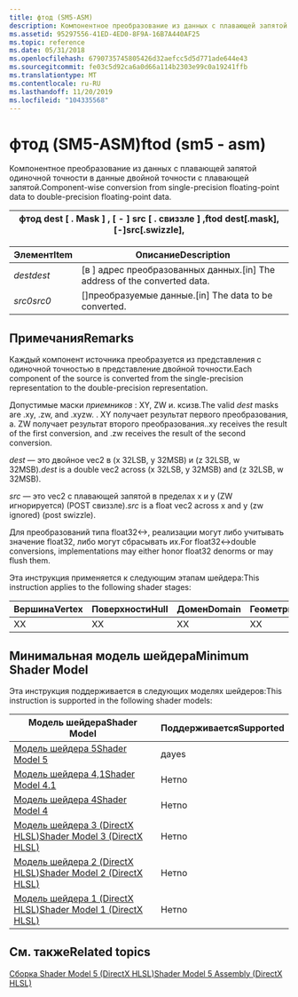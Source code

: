 ```yaml
---
title: фтод (SM5-ASM)
description: Компонентное преобразование из данных с плавающей запятой одиночной точности в данные двойной точности с плавающей запятой.
ms.assetid: 95297556-41ED-4ED0-8F9A-16B7A440AF25
ms.topic: reference
ms.date: 05/31/2018
ms.openlocfilehash: 6790735745805426d32aefcc5d5d771ade644e43
ms.sourcegitcommit: fe03c5d92ca6a0d66a114b2303e99c0a19241ffb
ms.translationtype: MT
ms.contentlocale: ru-RU
ms.lasthandoff: 11/20/2019
ms.locfileid: "104335568"
---
```

# <a name="ftod-sm5---asm"></a><span data-ttu-id="ad02b-103">фтод (SM5-ASM)</span><span class="sxs-lookup"><span data-stu-id="ad02b-103">ftod (sm5 - asm)</span></span>

<span data-ttu-id="ad02b-104">Компонентное преобразование из данных с плавающей запятой одиночной точности в данные двойной точности с плавающей запятой.</span><span class="sxs-lookup"><span data-stu-id="ad02b-104">Component-wise conversion from single-precision floating-point data to double-precision floating-point data.</span></span>



| <span data-ttu-id="ad02b-105">фтод dest \[ . Mask \] , \[ - \] src \[ . свиззле \] ,</span><span class="sxs-lookup"><span data-stu-id="ad02b-105">ftod dest\[.mask\], \[-\]src\[.swizzle\],</span></span> |
|-------------------------------------------|



 



| <span data-ttu-id="ad02b-106">Элемент</span><span class="sxs-lookup"><span data-stu-id="ad02b-106">Item</span></span>                                                            | <span data-ttu-id="ad02b-107">Описание</span><span class="sxs-lookup"><span data-stu-id="ad02b-107">Description</span></span>                                          |
|-----------------------------------------------------------------|------------------------------------------------------|
| <span data-ttu-id="ad02b-108"><span id="dest"></span><span id="DEST"></span>*dest*</span><span class="sxs-lookup"><span data-stu-id="ad02b-108"><span id="dest"></span><span id="DEST"></span>*dest*</span></span><br/> | <span data-ttu-id="ad02b-109">\[в \] адрес преобразованных данных.</span><span class="sxs-lookup"><span data-stu-id="ad02b-109">\[in\] The address of the converted data.</span></span><br/> |
| <span data-ttu-id="ad02b-110"><span id="src0"></span><span id="SRC0"></span>*src0*</span><span class="sxs-lookup"><span data-stu-id="ad02b-110"><span id="src0"></span><span id="SRC0"></span>*src0*</span></span><br/> | <span data-ttu-id="ad02b-111">\[\]преобразуемые данные.</span><span class="sxs-lookup"><span data-stu-id="ad02b-111">\[in\] The data to be converted.</span></span><br/>          |



 

## <a name="remarks"></a><span data-ttu-id="ad02b-112">Примечания</span><span class="sxs-lookup"><span data-stu-id="ad02b-112">Remarks</span></span>

<span data-ttu-id="ad02b-113">Каждый компонент источника преобразуется из представления с одиночной точностью в представление двойной точности.</span><span class="sxs-lookup"><span data-stu-id="ad02b-113">Each component of the source is converted from the single-precision representation to the double-precision representation.</span></span>

<span data-ttu-id="ad02b-114">Допустимые маски *приемников* : XY, ZW и. ксизв.</span><span class="sxs-lookup"><span data-stu-id="ad02b-114">The valid *dest* masks are .xy, .zw, and .xyzw.</span></span> <span data-ttu-id="ad02b-115">. XY получает результат первого преобразования, а. ZW получает результат второго преобразования.</span><span class="sxs-lookup"><span data-stu-id="ad02b-115">.xy receives the result of the first conversion, and .zw receives the result of the second conversion.</span></span>

<span data-ttu-id="ad02b-116">*dest* — это двойное vec2 в (x 32LSB, y 32MSB) и (z 32LSB, w 32MSB).</span><span class="sxs-lookup"><span data-stu-id="ad02b-116">*dest* is a double vec2 across (x 32LSB, y 32MSB) and (z 32LSB, w 32MSB).</span></span>

<span data-ttu-id="ad02b-117">*src* — это vec2 с плавающей запятой в пределах x и y (ZW игнорируется) (POST свиззле).</span><span class="sxs-lookup"><span data-stu-id="ad02b-117">*src* is a float vec2 across x and y (zw ignored) (post swizzle).</span></span>

<span data-ttu-id="ad02b-118">Для преобразований типа float32<->, реализации могут либо учитывать значение float32, либо могут сбрасывать их.</span><span class="sxs-lookup"><span data-stu-id="ad02b-118">For float32<->double conversions, implementations may either honor float32 denorms or may flush them.</span></span>

<span data-ttu-id="ad02b-119">Эта инструкция применяется к следующим этапам шейдера:</span><span class="sxs-lookup"><span data-stu-id="ad02b-119">This instruction applies to the following shader stages:</span></span>



| <span data-ttu-id="ad02b-120">Вершина</span><span class="sxs-lookup"><span data-stu-id="ad02b-120">Vertex</span></span> | <span data-ttu-id="ad02b-121">Поверхности</span><span class="sxs-lookup"><span data-stu-id="ad02b-121">Hull</span></span> | <span data-ttu-id="ad02b-122">Домен</span><span class="sxs-lookup"><span data-stu-id="ad02b-122">Domain</span></span> | <span data-ttu-id="ad02b-123">Геометрия</span><span class="sxs-lookup"><span data-stu-id="ad02b-123">Geometry</span></span> | <span data-ttu-id="ad02b-124">Пиксель</span><span class="sxs-lookup"><span data-stu-id="ad02b-124">Pixel</span></span> | <span data-ttu-id="ad02b-125">Вычисления</span><span class="sxs-lookup"><span data-stu-id="ad02b-125">Compute</span></span> |
|--------|------|--------|----------|-------|---------|
| <span data-ttu-id="ad02b-126">X</span><span class="sxs-lookup"><span data-stu-id="ad02b-126">X</span></span>      | <span data-ttu-id="ad02b-127">X</span><span class="sxs-lookup"><span data-stu-id="ad02b-127">X</span></span>    | <span data-ttu-id="ad02b-128">X</span><span class="sxs-lookup"><span data-stu-id="ad02b-128">X</span></span>      | <span data-ttu-id="ad02b-129">X</span><span class="sxs-lookup"><span data-stu-id="ad02b-129">X</span></span>        | <span data-ttu-id="ad02b-130">X</span><span class="sxs-lookup"><span data-stu-id="ad02b-130">X</span></span>     | <span data-ttu-id="ad02b-131">X</span><span class="sxs-lookup"><span data-stu-id="ad02b-131">X</span></span>       |



 

## <a name="minimum-shader-model"></a><span data-ttu-id="ad02b-132">Минимальная модель шейдера</span><span class="sxs-lookup"><span data-stu-id="ad02b-132">Minimum Shader Model</span></span>

<span data-ttu-id="ad02b-133">Эта инструкция поддерживается в следующих моделях шейдеров:</span><span class="sxs-lookup"><span data-stu-id="ad02b-133">This instruction is supported in the following shader models:</span></span>



| <span data-ttu-id="ad02b-134">Модель шейдера</span><span class="sxs-lookup"><span data-stu-id="ad02b-134">Shader Model</span></span>                                              | <span data-ttu-id="ad02b-135">Поддерживается</span><span class="sxs-lookup"><span data-stu-id="ad02b-135">Supported</span></span> |
|-----------------------------------------------------------|-----------|
| [<span data-ttu-id="ad02b-136">Модель шейдера 5</span><span class="sxs-lookup"><span data-stu-id="ad02b-136">Shader Model 5</span></span>](d3d11-graphics-reference-sm5.md)        | <span data-ttu-id="ad02b-137">да</span><span class="sxs-lookup"><span data-stu-id="ad02b-137">yes</span></span>       |
| [<span data-ttu-id="ad02b-138">Модель шейдера 4,1</span><span class="sxs-lookup"><span data-stu-id="ad02b-138">Shader Model 4.1</span></span>](dx-graphics-hlsl-sm4.md)              | <span data-ttu-id="ad02b-139">Нет</span><span class="sxs-lookup"><span data-stu-id="ad02b-139">no</span></span>        |
| [<span data-ttu-id="ad02b-140">Модель шейдера 4</span><span class="sxs-lookup"><span data-stu-id="ad02b-140">Shader Model 4</span></span>](dx-graphics-hlsl-sm4.md)                | <span data-ttu-id="ad02b-141">Нет</span><span class="sxs-lookup"><span data-stu-id="ad02b-141">no</span></span>        |
| [<span data-ttu-id="ad02b-142">Модель шейдера 3 (DirectX HLSL)</span><span class="sxs-lookup"><span data-stu-id="ad02b-142">Shader Model 3 (DirectX HLSL)</span></span>](dx-graphics-hlsl-sm3.md) | <span data-ttu-id="ad02b-143">Нет</span><span class="sxs-lookup"><span data-stu-id="ad02b-143">no</span></span>        |
| [<span data-ttu-id="ad02b-144">Модель шейдера 2 (DirectX HLSL)</span><span class="sxs-lookup"><span data-stu-id="ad02b-144">Shader Model 2 (DirectX HLSL)</span></span>](dx-graphics-hlsl-sm2.md) | <span data-ttu-id="ad02b-145">Нет</span><span class="sxs-lookup"><span data-stu-id="ad02b-145">no</span></span>        |
| [<span data-ttu-id="ad02b-146">Модель шейдера 1 (DirectX HLSL)</span><span class="sxs-lookup"><span data-stu-id="ad02b-146">Shader Model 1 (DirectX HLSL)</span></span>](dx-graphics-hlsl-sm1.md) | <span data-ttu-id="ad02b-147">Нет</span><span class="sxs-lookup"><span data-stu-id="ad02b-147">no</span></span>        |



 

## <a name="related-topics"></a><span data-ttu-id="ad02b-148">См. также</span><span class="sxs-lookup"><span data-stu-id="ad02b-148">Related topics</span></span>

<dl> <dt>

[<span data-ttu-id="ad02b-149">Сборка Shader Model 5 (DirectX HLSL)</span><span class="sxs-lookup"><span data-stu-id="ad02b-149">Shader Model 5 Assembly (DirectX HLSL)</span></span>](shader-model-5-assembly--directx-hlsl-.md)
</dt> </dl>

 

 





